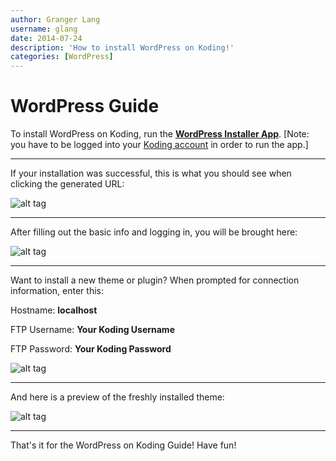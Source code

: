 ```yaml
---
author: Granger Lang
username: glang
date: 2014-07-24
description: 'How to install WordPress on Koding!'
categories: [WordPress]
---
```


# WordPress Guide

To install WordPress on Koding, run the **[WordPress Installer App](https://koding.com/Wordpress)**. [Note: you have to be 
logged into your [Koding account](https://koding.com/Login) in order to run the app.]
___
If your installation was successful, this is what you should see when clicking the generated URL: 


![alt tag](https://i.imgur.com/I4wgPux.png)
___
After filling out the basic info and logging in, you will be brought here: 


![alt tag](https://i.imgur.com/IUgwK3S.png)
___
Want to install a new theme or plugin? When prompted for connection information, enter this: 

Hostname: **localhost**

FTP Username: **Your Koding Username**

FTP Password: **Your Koding Password**



![alt tag](https://i.imgur.com/zg9o6lZ.png)

___
And here is a preview of the freshly installed theme: 



![alt tag](https://i.imgur.com/qycJmsH.png)


___
That's it for the WordPress on Koding Guide! Have fun!
